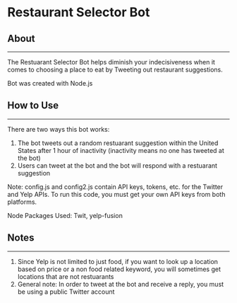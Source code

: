 # Restaurant Selector Bot

## About
------
The Restuarant Selector Bot helps diminish your indecisiveness when it comes to choosing a place to eat by Tweeting out restaurant suggestions.

Bot was created with Node.js

## How to Use
------
There are two ways this bot works:
1. The bot tweets out a random restuarant suggestion within the United States after 1 hour of inactivity (inactivity means no one has tweeted at the bot)
2. Users can tweet at the bot and the bot will respond with a restuarant suggestion

Note: config.js and config2.js contain API keys, tokens, etc. for the Twitter and Yelp APIs. To run this code, you must get your own API keys from both platforms.

Node Packages Used: Twit, yelp-fusion

## Notes
------
1. Since Yelp is not limited to just food, if you want to look up a location based on price or a non food related keyword, you will sometimes get locations that are not restuarants
2. General note: In order to tweet at the bot and receive a reply, you must be using a public Twitter account